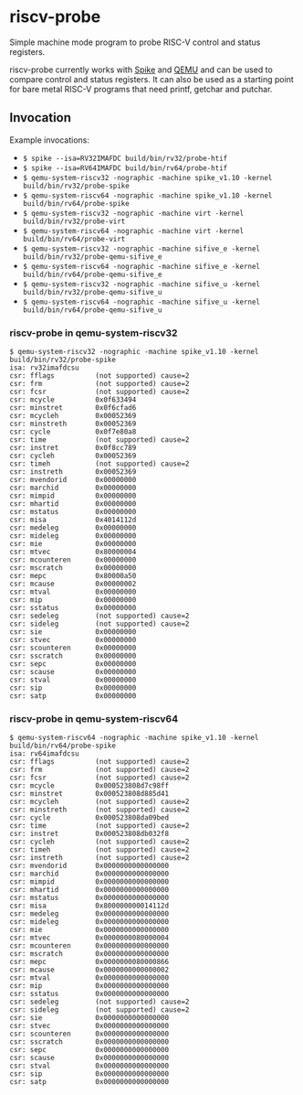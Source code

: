 # riscv-probe

Simple machine mode program to probe RISC-V control and status registers.

riscv-probe currently works with [Spike](https://github.com/riscv/riscv-isa-sim)
and [QEMU](https://github.com/riscv/riscv-qemu) and can be used to compare
control and status registers. It can also be used as a starting point for
bare metal RISC-V programs that need printf, getchar and putchar.

## Invocation

Example invocations:

- `$ spike --isa=RV32IMAFDC build/bin/rv32/probe-htif`
- `$ spike --isa=RV64IMAFDC build/bin/rv64/probe-htif`
- `$ qemu-system-riscv32 -nographic -machine spike_v1.10 -kernel build/bin/rv32/probe-spike`
- `$ qemu-system-riscv64 -nographic -machine spike_v1.10 -kernel build/bin/rv64/probe-spike`
- `$ qemu-system-riscv32 -nographic -machine virt -kernel build/bin/rv32/probe-virt`
- `$ qemu-system-riscv64 -nographic -machine virt -kernel build/bin/rv64/probe-virt`
- `$ qemu-system-riscv32 -nographic -machine sifive_e -kernel build/bin/rv32/probe-qemu-sifive_e`
- `$ qemu-system-riscv64 -nographic -machine sifive_e -kernel build/bin/rv64/probe-qemu-sifive_e`
- `$ qemu-system-riscv32 -nographic -machine sifive_u -kernel build/bin/rv32/probe-qemu-sifive_u`
- `$ qemu-system-riscv64 -nographic -machine sifive_u -kernel build/bin/rv64/probe-qemu-sifive_u`

### riscv-probe in qemu-system-riscv32

```
$ qemu-system-riscv32 -nographic -machine spike_v1.10 -kernel build/bin/rv32/probe-spike
isa: rv32imafdcsu
csr: fflags          (not supported) cause=2
csr: frm             (not supported) cause=2
csr: fcsr            (not supported) cause=2
csr: mcycle          0x0f633494
csr: minstret        0x0f6cfad6
csr: mcycleh         0x00052369
csr: minstreth       0x00052369
csr: cycle           0x0f7e80a8
csr: time            (not supported) cause=2
csr: instret         0x0f8cc789
csr: cycleh          0x00052369
csr: timeh           (not supported) cause=2
csr: instreth        0x00052369
csr: mvendorid       0x00000000
csr: marchid         0x00000000
csr: mimpid          0x00000000
csr: mhartid         0x00000000
csr: mstatus         0x00000000
csr: misa            0x4014112d
csr: medeleg         0x00000000
csr: mideleg         0x00000000
csr: mie             0x00000000
csr: mtvec           0x80000004
csr: mcounteren      0x00000000
csr: mscratch        0x00000000
csr: mepc            0x80000a50
csr: mcause          0x00000002
csr: mtval           0x00000000
csr: mip             0x00000000
csr: sstatus         0x00000000
csr: sedeleg         (not supported) cause=2
csr: sideleg         (not supported) cause=2
csr: sie             0x00000000
csr: stvec           0x00000000
csr: scounteren      0x00000000
csr: sscratch        0x00000000
csr: sepc            0x00000000
csr: scause          0x00000000
csr: stval           0x00000000
csr: sip             0x00000000
csr: satp            0x00000000
```

### riscv-probe in qemu-system-riscv64

```
$ qemu-system-riscv64 -nographic -machine spike_v1.10 -kernel build/bin/rv64/probe-spike
isa: rv64imafdcsu
csr: fflags          (not supported) cause=2
csr: frm             (not supported) cause=2
csr: fcsr            (not supported) cause=2
csr: mcycle          0x000523808d7c98ff
csr: minstret        0x000523808d885d41
csr: mcycleh         (not supported) cause=2
csr: minstreth       (not supported) cause=2
csr: cycle           0x000523808da09bed
csr: time            (not supported) cause=2
csr: instret         0x000523808db032f8
csr: cycleh          (not supported) cause=2
csr: timeh           (not supported) cause=2
csr: instreth        (not supported) cause=2
csr: mvendorid       0x0000000000000000
csr: marchid         0x0000000000000000
csr: mimpid          0x0000000000000000
csr: mhartid         0x0000000000000000
csr: mstatus         0x0000000000000000
csr: misa            0x800000000014112d
csr: medeleg         0x0000000000000000
csr: mideleg         0x0000000000000000
csr: mie             0x0000000000000000
csr: mtvec           0x0000000080000004
csr: mcounteren      0x0000000000000000
csr: mscratch        0x0000000000000000
csr: mepc            0x0000000080000866
csr: mcause          0x0000000000000002
csr: mtval           0x0000000000000000
csr: mip             0x0000000000000000
csr: sstatus         0x0000000000000000
csr: sedeleg         (not supported) cause=2
csr: sideleg         (not supported) cause=2
csr: sie             0x0000000000000000
csr: stvec           0x0000000000000000
csr: scounteren      0x0000000000000000
csr: sscratch        0x0000000000000000
csr: sepc            0x0000000000000000
csr: scause          0x0000000000000000
csr: stval           0x0000000000000000
csr: sip             0x0000000000000000
csr: satp            0x0000000000000000
```
